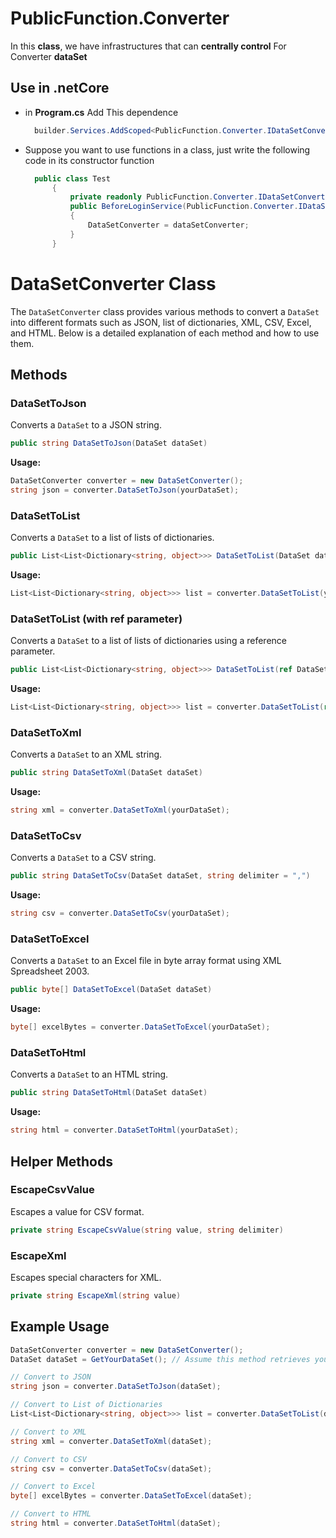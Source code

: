 # PublicFunction.Converter

In this **class**, we have infrastructures that can **centrally control** For Converter **dataSet**

## Use in .netCore
- in **Program.cs**  Add This dependence
  ```C#
    builder.Services.AddScoped<PublicFunction.Converter.IDataSetConverter, PublicFunction.Converter.DataSetConverter>();
  ```
- Suppose you want to use functions in a class, just write the following code in its constructor function
  ```C#
    public class Test
    	{
    		private readonly PublicFunction.Converter.IDataSetConverter DataSetConverter;
    		public BeforeLoginService(PublicFunction.Converter.IDataSetConverter dataSetConverter)
    		{
    		    DataSetConverter = dataSetConverter;
    		}
    	}
  ```

  
# DataSetConverter Class

The `DataSetConverter` class provides various methods to convert a `DataSet` into different formats such as JSON, list of dictionaries, XML, CSV, Excel, and HTML. Below is a detailed explanation of each method and how to use them.

## Methods

### DataSetToJson
Converts a `DataSet` to a JSON string.

```csharp
public string DataSetToJson(DataSet dataSet)

```

**Usage:**

```csharp
DataSetConverter converter = new DataSetConverter();
string json = converter.DataSetToJson(yourDataSet);

```

### DataSetToList

Converts a `DataSet` to a list of lists of dictionaries.

```csharp
public List<List<Dictionary<string, object>>> DataSetToList(DataSet dataSet)

```

**Usage:**

```csharp
List<List<Dictionary<string, object>>> list = converter.DataSetToList(yourDataSet);

```

### DataSetToList (with ref parameter)

Converts a `DataSet` to a list of lists of dictionaries using a reference parameter.

```csharp
public List<List<Dictionary<string, object>>> DataSetToList(ref DataSet dataSet)

```

**Usage:**

```csharp
List<List<Dictionary<string, object>>> list = converter.DataSetToList(ref yourDataSet);

```

### DataSetToXml

Converts a `DataSet` to an XML string.

```csharp
public string DataSetToXml(DataSet dataSet)

```

**Usage:**

```csharp
string xml = converter.DataSetToXml(yourDataSet);

```

### DataSetToCsv

Converts a `DataSet` to a CSV string.

```csharp
public string DataSetToCsv(DataSet dataSet, string delimiter = ",")

```

**Usage:**

```csharp
string csv = converter.DataSetToCsv(yourDataSet);

```

### DataSetToExcel

Converts a `DataSet` to an Excel file in byte array format using XML Spreadsheet 2003.

```csharp
public byte[] DataSetToExcel(DataSet dataSet)

```

**Usage:**

```csharp
byte[] excelBytes = converter.DataSetToExcel(yourDataSet);

```

### DataSetToHtml

Converts a `DataSet` to an HTML string.

```csharp
public string DataSetToHtml(DataSet dataSet)

```

**Usage:**

```csharp
string html = converter.DataSetToHtml(yourDataSet);

```

## Helper Methods

### EscapeCsvValue

Escapes a value for CSV format.

```csharp
private string EscapeCsvValue(string value, string delimiter)

```

### EscapeXml

Escapes special characters for XML.

```csharp
private string EscapeXml(string value)

```

## Example Usage

```csharp
DataSetConverter converter = new DataSetConverter();
DataSet dataSet = GetYourDataSet(); // Assume this method retrieves your DataSet

// Convert to JSON
string json = converter.DataSetToJson(dataSet);

// Convert to List of Dictionaries
List<List<Dictionary<string, object>>> list = converter.DataSetToList(dataSet);

// Convert to XML
string xml = converter.DataSetToXml(dataSet);

// Convert to CSV
string csv = converter.DataSetToCsv(dataSet);

// Convert to Excel
byte[] excelBytes = converter.DataSetToExcel(dataSet);

// Convert to HTML
string html = converter.DataSetToHtml(dataSet);

```



